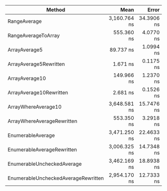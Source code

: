 |                              Method |         Mean |      Error |     StdDev |
|------------------------------------ |-------------:|-----------:|-----------:|
|                        RangeAverage | 3,160.764 ns | 34.3906 ns | 32.1690 ns |
|                 RangeAverageToArray |   555.360 ns |  4.0770 ns |  3.6141 ns |
|                       ArrayAverage5 |    89.737 ns |  1.0994 ns |  1.0284 ns |
|              ArrayAverage5Rewritten |     1.671 ns |  0.1175 ns |  0.0981 ns |
|                      ArrayAverage10 |   149.966 ns |  1.2370 ns |  1.0966 ns |
|             ArrayAverage10Rewritten |     2.681 ns |  0.1526 ns |  0.1353 ns |
|                 ArrayWhereAverage10 | 3,648.581 ns | 15.7476 ns | 13.9598 ns |
|          ArrayWhereAverageRewritten |   553.350 ns |  3.2918 ns |  2.7488 ns |
|                   EnumerableAverage | 3,471.250 ns | 22.4633 ns | 21.0122 ns |
|          EnumerableAverageRewritten | 3,006.325 ns | 14.7348 ns | 13.0620 ns |
|          EnumerableUncheckedAverage | 3,462.169 ns | 18.8938 ns | 17.6733 ns |
| EnumerableUncheckedAverageRewritten | 2,954.170 ns | 12.7333 ns |  9.9413 ns |